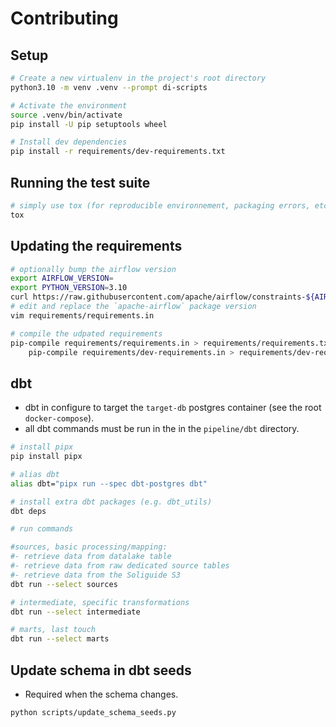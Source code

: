 # Contributing

## Setup

```bash
# Create a new virtualenv in the project's root directory
python3.10 -m venv .venv --prompt di-scripts

# Activate the environment
source .venv/bin/activate
pip install -U pip setuptools wheel

# Install dev dependencies
pip install -r requirements/dev-requirements.txt
```

## Running the test suite

```bash
# simply use tox (for reproducible environnement, packaging errors, etc.)
tox
```

## Updating the requirements

```bash
# optionally bump the airflow version
export AIRFLOW_VERSION=
export PYTHON_VERSION=3.10
curl https://raw.githubusercontent.com/apache/airflow/constraints-${AIRFLOW_VERSION}/constraints-${PYTHON_VERSION}.txt > requirements/constraints.txt
# edit and replace the `apache-airflow` package version
vim requirements/requirements.in

# compile the udpated requirements
pip-compile requirements/requirements.in > requirements/requirements.txt && \
    pip-compile requirements/dev-requirements.in > requirements/dev-requirements.txt
```

## dbt

* dbt in configure to target the `target-db` postgres container (see the root `docker-compose`).
* all dbt commands must be run in the in the `pipeline/dbt` directory.

```bash
# install pipx
pip install pipx

# alias dbt
alias dbt="pipx run --spec dbt-postgres dbt"

# install extra dbt packages (e.g. dbt_utils)
dbt deps

# run commands

#sources, basic processing/mapping:
#- retrieve data from datalake table
#- retrieve data from raw dedicated source tables
#- retrieve data from the Soliguide S3 
dbt run --select sources

# intermediate, specific transformations
dbt run --select intermediate

# marts, last touch
dbt run --select marts
```

## Update schema in dbt seeds

* Required when the schema changes.

```bash
python scripts/update_schema_seeds.py
```